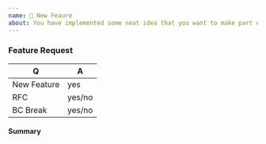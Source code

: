 ```yaml
---
name: 🎉 New Feaure
about: You have implemented some neat idea that you want to make part of Doctrine? 🎩
---
```


<!-- Thank you for submitting new feature!.
     In order to ease the process, select correct target branch based on these criteria:
      * I am submitting a bugfix for a stable release
        * Your PR should target the lowest active stable branch
      * I am submitting a new feature
        * Your PR should target the master branch.
      * I am submitting a BC-breaking change
        * Your PR must target the master branch.
-->

### Feature Request

<!-- Please fill in the relevant information below to help triaging your pull request. -->

|    Q        |   A
|------------ | ------
| New Feature | yes
| RFC         | yes/no
| BC Break    | yes/no

#### Summary

<!-- Provide a summary of the feature you have implemented. -->
